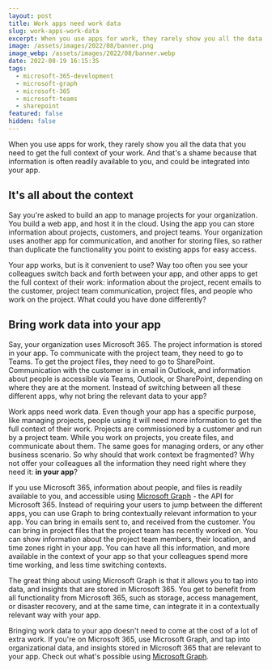 ```yaml
---
layout: post
title: Work apps need work data
slug: work-apps-work-data
excerpt: When you use apps for work, they rarely show you all the data that you need to get the full context of your work. And that's a shame because that information is often readily available to you, and could be integrated into your app.
image: /assets/images/2022/08/banner.png
image_webp: /assets/images/2022/08/banner.webp
date: 2022-08-19 16:15:35
tags:
  - microsoft-365-development
  - microsoft-graph
  - microsoft-365
  - microsoft-teams
  - sharepoint
featured: false
hidden: false
---
```


When you use apps for work, they rarely show you all the data that you need to get the full context of your work. And that's a shame because that information is often readily available to you, and could be integrated into your app.

## It's all about the context

Say you're asked to build an app to manage projects for your organization. You build a web app, and host it in the cloud. Using the app you can store information about projects, customers, and project teams. Your organization uses another app for communication, and another for storing files, so rather than duplicate the functionality you point to existing apps for easy access.

Your app works, but is it convenient to use? Way too often you see your colleagues switch back and forth between your app, and other apps to get the full context of their work: information about the project, recent emails to the customer, project team communication, project files, and people who work on the project. What could you have done differently?

## Bring work data into your app

Say, your organization uses Microsoft 365. The project information is stored in your app. To communicate with the project team, they need to go to Teams. To get the project files, they need to go to SharePoint. Communication with the customer is in email in Outlook, and information about people is accessible via Teams, Outlook, or SharePoint, depending on where they are at the moment. Instead of switching between all these different apps, why not bring the relevant data to your app?

Work apps need work data. Even though your app has a specific purpose, like managing projects, people using it will need more information to get the full context of their work. Projects are commissioned by a customer and run by a project team. While you work on projects, you create files, and communicate about them. The same goes for managing orders, or any other business scenario. So why should that work context be fragmented? Why not offer your colleagues all the information they need right where they need it: **in your app**?

If you use Microsoft 365, information about people, and files is readily available to you, and accessible using [Microsoft Graph](https://developer.microsoft.com/graph/rest-api) - the API for Microsoft 365. Instead of requiring your users to jump between the different apps, you can use Graph to bring contextually relevant information to your app. You can bring in emails sent to, and received from the customer. You can bring in project files that the project team has recently worked on. You can show information about the project team members, their location, and time zones right in your app. You can have all this information, and more available in the context of your app so that your colleagues spend more time working, and less time switching contexts.

The great thing about using Microsoft Graph is that it allows you to tap into data, and insights that are stored in Microsoft 365. You get to benefit from all functionality from Microsoft 365, such as storage, access management, or disaster recovery, and at the same time, can integrate it in a contextually relevant way with your app.

Bringing work data to your app doesn't need to come at the cost of a lot of extra work. If you're on Microsoft 365, use Microsoft Graph, and tap into organizational data, and insights stored in Microsoft 365 that are relevant to your app. Check out what's possible using [Microsoft Graph](https://developer.microsoft.com/graph/rest-api).
